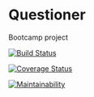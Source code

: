 # Questioner
Bootcamp project



[![Build Status](https://travis-ci.org/Astro2030/Questioner.svg?branch=develop)](https://travis-ci.org/Astro2030/Questioner)


[![Coverage Status](https://coveralls.io/repos/github/Astro2030/Questioner/badge.svg?branch=develop)](https://coveralls.io/github/Astro2030/Questioner?branch=develop)


[![Maintainability](https://api.codeclimate.com/v1/badges/d47e0121aee0393fd5f8/maintainability)](https://codeclimate.com/github/Astro2030/Questioner/maintainability)